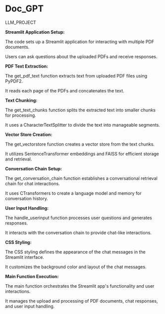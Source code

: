 # Doc_GPT
LLM_PROJECT

**Streamlit Application Setup:**

The code sets up a Streamlit application for interacting with multiple PDF documents.

Users can ask questions about the uploaded PDFs and receive responses.


**PDF Text Extraction:**

The get_pdf_text function extracts text from uploaded PDF files using PyPDF2.

It reads each page of the PDFs and concatenates the text.


**Text Chunking:**

The get_text_chunks function splits the extracted text into smaller chunks for processing.

It uses a CharacterTextSplitter to divide the text into manageable segments.


**Vector Store Creation:**

The get_vectorstore function creates a vector store from the text chunks.

It utilizes SentenceTransformer embeddings and FAISS for efficient storage and retrieval.



**Conversation Chain Setup:**

The get_conversation_chain function establishes a conversational retrieval chain for chat interactions.

It uses CTransformers to create a language model and memory for conversation history.


**User Input Handling:**

The handle_userinput function processes user questions and generates responses.

It interacts with the conversation chain to provide chat-like interactions.



**CSS Styling:**

The CSS styling defines the appearance of the chat messages in the Streamlit interface.

It customizes the background color and layout of the chat messages.



**Main Function Execution:**

The main function orchestrates the Streamlit app's functionality and user interactions.

It manages the upload and processing of PDF documents, chat responses, and user input handling.
